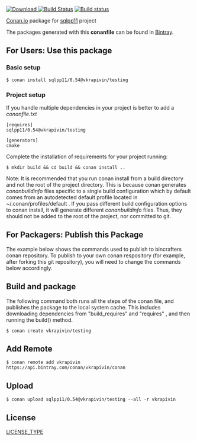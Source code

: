 [ ![Download](https://api.bintray.com/packages/vkrapivin/conan/sqlpp11%3Avkrapivin/images/download.svg) ](https://bintray.com/vkrapivin/conan/sqlpp11%3Avkrapivin/_latestVersion)
[![Build Status](https://travis-ci.org/StiventoUser/conan-sqlpp11.svg?branch=testing%2F0.54)](https://travis-ci.org/StiventoUser/conan-sqlpp11)
[![Build status](https://ci.appveyor.com/api/projects/status/fgs03a416pcxi8jd?svg=true)](https://ci.appveyor.com/project/StiventoUser/conan-sqlpp11)

[Conan.io](https://conan.io) package for [sqlpp11](https://github.com/rbock/sqlpp11) project
 
The packages generated with this **conanfile** can be found in [Bintray](https://bintray.com/vkrapivin/conan/sqlpp11%3Avkrapivin).

## For Users: Use this package

### Basic setup

    $ conan install sqlpp11/0.54@vkrapivin/testing

### Project setup

If you handle multiple dependencies in your project is better to add a *conanfile.txt*

    [requires]
    sqlpp11/0.54@vkrapivin/testing

    [generators]
    cmake

Complete the installation of requirements for your project running:

    $ mkdir build && cd build && conan install ..

Note: It is recommended that you run conan install from a build directory and not the root of the project directory.  This is because conan generates *conanbuildinfo* files specific to a single build configuration which by default comes from an autodetected default profile located in ~/.conan/profiles/default .  If you pass different build configuration options to conan install, it will generate different *conanbuildinfo* files.  Thus, they should not be added to the root of the project, nor committed to git.

## For Packagers: Publish this Package

The example below shows the commands used to publish to bincrafters conan repository. To publish to your own conan respository (for example, after forking this git repository), you will need to change the commands below accordingly.

## Build and package

The following command both runs all the steps of the conan file, and publishes the package to the local system cache.  This includes downloading dependencies from "build_requires" and "requires" , and then running the build() method.

    $ conan create vkrapivin/testing

## Add Remote

    $ conan remote add vkrapivin https://api.bintray.com/conan/vkrapivin/conan 

## Upload

    $ conan upload sqlpp11/0.54@vkrapivin/testing --all -r vkrapivin

## License
[LICENSE_TYPE](LICENSE)
